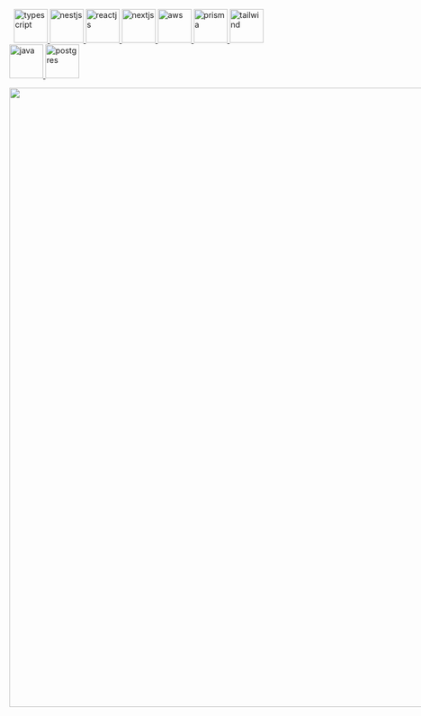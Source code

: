 &nbsp;
<a href="https://www.typescriptlang.org/" target="_blank" rel="noreferrer">
    <img src="https://skillicons.dev/icons?i=typescript" alt="typescript" width="60" height="60"/>
  </a>
  <a href="https://nestjs.com/" target="_blank" rel="noreferrer">
    <img src="https://skillicons.dev/icons?i=nestjs" alt="nestjs" width="60" height="60"/>
  </a>
    <a href="https://react.dev/" target="_blank" rel="noreferrer">
    <img src="https://skillicons.dev/icons?i=react" alt="reactjs" width="60" height="60"/>
  </a>
   <a href="https://nextjs.org/" target="_blank" rel="noreferrer">
    <img src="https://skillicons.dev/icons?i=nextjs" alt="nextjs" width="60" height="60"/>
  </a>
   <a href="https://aws.amazon.com/" target="_blank" rel="noreferrer">
    <img src="https://skillicons.dev/icons?i=aws" alt="aws" width="60" height="60"/>
  </a>
    <a href="https://www.prisma.io//" target="_blank" rel="noreferrer">
    <img src="https://skillicons.dev/icons?i=prisma" alt="prisma" width="60" height="60"/>
  </a>
 <a href="https://tailwindcss.com/" target="_blank" rel="noreferrer">
    <img src="https://skillicons.dev/icons?i=tailwind" alt="tailwind" width="60" height="60"/>
  </a>
  <a href="https://java.com/" target="_blank" rel="noreferrer">
    <img src="https://skillicons.dev/icons?i=java" alt="java" width="60" height="60"/>
  </a>
  <a href="https://postgresql.org/" target="_blank" rel="noreferrer">
    <img src="https://skillicons.dev/icons?i=postgres" alt="postgres" width="60" height="60"/>
  </a>


<!-- <img src="https://lejvbnwerlkbvjsriprov.vercel.app/api/top-langs/?username=Xa-v&layout=compact&show_icons=true&count_private=true&theme=dark" style="width:1100px !important;max-width: 1100px !important;" />  -->
<img src="https://github-readme-stats.vercel.app/api/top-langs/?username=Xa-v&layout=compact&show_icons=true&count_private=true&theme=dark" style="width:1100px !important;max-width: 1100px !important;" />

<!-- [![Top Langs](https:///api/top-langs/?username=Xa-v&layout=pie)](https://github.com/Xa-v/github-readme-stats) -->


<!-- <img src="https://github-readme-stats.vercel.app/api/top-langs/?username=Xa-v&layout=pie&show_icons=true&count_private=true&theme=dark" style="width:1100px !important;max-width: 1100px !important;" /> -->
<div style="text-align: center !important;">
  </div>
